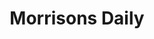 ---
title: "Morrisons Daily"
url: /corby/morrisons-daily-little-colliers-field/
shop: Lebensmittel
---